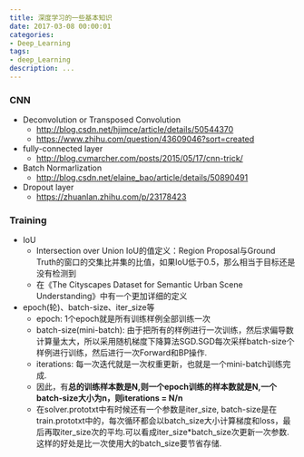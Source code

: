 ```yaml
---
title: 深度学习的一些基本知识
date: 2017-03-08 00:00:01
categories:
- Deep_Learning
tags:
- deep_Learning
description: ...
---
```


### CNN
* Deconvolution or Transposed Convolution
  * http://blog.csdn.net/hjimce/article/details/50544370
  * https://www.zhihu.com/question/43609046?sort=created
* fully-connected layer
  * http://blog.cvmarcher.com/posts/2015/05/17/cnn-trick/
* Batch Normarlization
  * http://blog.csdn.net/elaine_bao/article/details/50890491
* Dropout layer
  * https://zhuanlan.zhihu.com/p/23178423
  
### Training
* IoU
  * Intersection over Union IoU的值定义：Region Proposal与Ground Truth的窗口的交集比并集的比值，如果IoU低于0.5，那么相当于目标还是没有检测到
  * 在《The Cityscapes Dataset for Semantic Urban Scene Understanding》中有一个更加详细的定义
* epoch(轮)、batch-size、iter_size等
  * epoch: 1个epoch就是所有训练样例全部训练一次
  * batch-size(mini-batch): 由于把所有的样例进行一次训练，然后求偏导数计算量太大，所以采用随机梯度下降算法SGD.SGD每次采样batch-size个样例进行训练，然后进行一次Forward和BP操作.
  * iterations: 每一次迭代就是一次权重更新，也就是一个mini-batch训练完成.
  * 因此，有**总的训练样本数是N,则一个epoch训练的样本数就是N,一个batch-size大小为n，则iterations = N/n**
  * 在solver.prototxt中有时候还有一个参数是iter_size, batch-size是在train.prototxt中的，每次循环都会以batch_size大小计算梯度和loss，最后再取iter_size次的平均.可以看成iter_size*batch_size次更新一次参数.这样的好处是比一次使用大的batch_size要节省存储.
